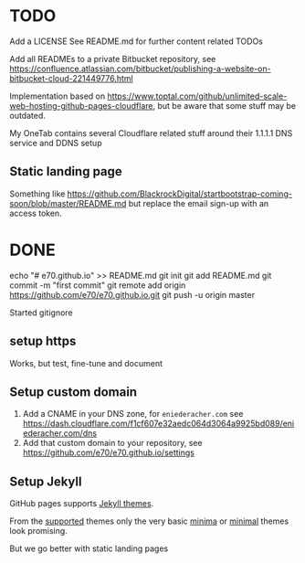 # TODO

Add a  LICENSE
See README.md for further content related TODOs

Add all READMEs to a private Bitbucket repository, see https://confluence.atlassian.com/bitbucket/publishing-a-website-on-bitbucket-cloud-221449776.html

Implementation based on https://www.toptal.com/github/unlimited-scale-web-hosting-github-pages-cloudflare, but be aware that some stuff may be outdated.

My OneTab contains several Cloudflare related stuff around their 1.1.1.1 DNS service and DDNS setup

## Static landing page

Something like <https://github.com/BlackrockDigital/startbootstrap-coming-soon/blob/master/README.md> but replace the email sign-up with an access token.



# DONE

echo "# e70.github.io" >> README.md
git init
git add README.md
git commit -m "first commit"
git remote add origin https://github.com/e70/e70.github.io.git
git push -u origin master

Started gitignore



## setup https

Works,  but test, fine-tune and document

## Setup custom domain

1. Add a CNAME in your DNS zone, for `eniederacher.com` see
   https://dash.cloudflare.com/f1cf607e32aedc064d3064a9925bd089/eniederacher.com/dns
2. Add that custom domain to your repository, see <https://github.com/e70/e70.github.io/settings>

## Setup Jekyll

GitHub pages supports [Jekyll themes](https://help.github.com/articles/adding-a-jekyll-theme-to-your-github-pages-site-with-the-jekyll-theme-chooser/).

From the [supported](https://pages.github.com/themes/) themes only the very basic [minima](https://github.com/jekyll/minima) or [minimal](https://pages-themes.github.io/minimal/) themes look promising.

But we go better with static landing pages